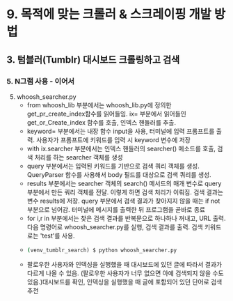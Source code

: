# 9. 목적에 맞는 크롤러 & 스크레이핑 개발 방법
## 3. 텀블러(Tumblr) 대시보드 크롤링하고 검색
### 5. N그램 사용 - 이어서
5. whoosh_searcher.py
   - from whoosh_lib 부분에서는 whoosh_lib.py에 정의한 get_pr_create_index함수를 읽어들임. ix= 부분에서 읽어들인 get_or_Create_index 함수를 호출, 인덱스 핸들러를 추출.
   - keyword= 부분에서는 내장 함수 input을 사용, 터미널에 입력 프롬프트를 출력. 사용자가 프롬프트에 키워드를 입력 시 keyword 변수에 저장
   - with ix.searcher 부분에서는 인덱스 핸들러의 searcher() 메소드를 호출, 검색 처리를 하는 searcher 객체를 생성
   - query 부분에서는 입력된 키워드를 기반으로 검색 쿼리 객체를 생성. QueryParser 함수를 사용해서 body 필드를 대상으로 검색 쿼리를 생성.
   - results 부분에서는 searcher 객체의 search() 메서드의 매개 변수로 query 부분에서 만든 쿼리 객체를 전달. 이렇게 하면 검색 처리가 이뤄짐. 검색 결과는 변수 results에 저장. query 부분에서 검색 결과가 찾아지지 않을 때는 if not 부분으로 넘어감. 터미널에 메시지를 출력한 뒤 프로그램을 곧바로 종료
   - for i,r in 부분에서는 찾은 검색 결과를 반복문으로 하나하나 꺼내고, URL 출력.다음 명령어로 whoosh_searcher.py를 실행, 검색 결과를 출력. 검색 키워드로는 'test'를 사용.
   - ```cmd
     (venv_tumblr_search) $ python whoosh_searcher.py
     ```
   - 팔로우한 사용자와 인덱싱을 실행했을 때 대시보드에 있던 글에 따라서 결과가 다르게 나올 수 있음. (팔로우한 사용자가 너무 없으면 아예 검색되지 않을 수도 있음.)대시보드를 확인, 인덱싱을 실행했을 때 글에 포함되어 있던 단어로 검색 추천
